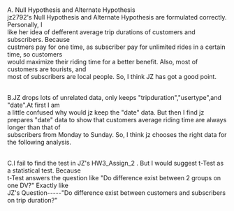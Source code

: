 <br>A. Null Hypothesis and Alternate Hypothesis
<br>jz2792's Null Hypothesis and Alternate Hypothesis are formulated correctly. Personally, I
<br>like her idea of defferent average trip durations of customers and subscribers. Because 
<br>custmers pay for one time, as subscriber pay for unlimited rides in a certain time, so customers
<br>would maximize their riding time for a better benefit. Also, most of customers are tourists, and 
<br>most of subscribers are local people. So, I think JZ has got a good point.

<br>B.JZ drops lots of unrelated data, only keeps "tripduration","usertype",and "date".At first I am 
<br>a little confused why would jz keep the "date" data. But then I find jz 
<br>prepares "date" data to show that customers average riding time are always longer than that of
<br>subscribers from Monday to Sunday. So, I think jz chooses the right data for the following analysis.

<br>C.I fail to find the test in JZ's HW3_Assign_2 . But I would suggest t-Test as a statistical test. Because
<br>t-Test answers the question like "Do difference exist between 2 groups on  one DV?" Exactly like
<br>JZ's Question-----"Do difference exist between customers and subscribers on trip duration?"